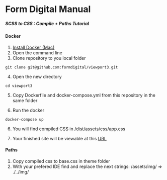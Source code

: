 # Form Digital Manual
##### SCSS to CSS : Compile + Paths Tutorial

#### Docker
1. [Install Docker (Mac) ](https://hub.docker.com/editions/community/docker-ce-desktop-mac)
2. Open the command line
3. Clone repository to you local folder
```
git clone git@github.com:formdigital/viewport3.git
```
4. Open the new directory
```
cd viewport3
```  
5. Copy Dockerfile and docker-compose.yml from this repository in the same folder

5. Run the docker
```
docker-compose up
``` 
6. You will find compiled CSS in /dist/assets/css/app.css

7. Your finished site will be viewable at this [URL](http://127.0.0.1:3000/)

#### Paths
1. Copy compiled css to base.css in theme folder
2. With your prefered IDE find and replace the next strings:
/assets/img/ => ./../img/ 

